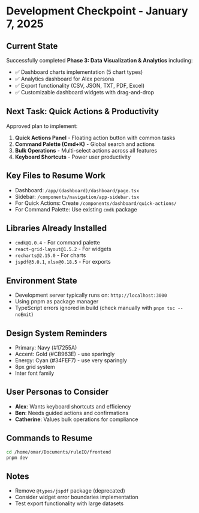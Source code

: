 # Development Checkpoint - January 7, 2025

## Current State

Successfully completed **Phase 3: Data Visualization & Analytics** including:

- ✅ Dashboard charts implementation (5 chart types)
- ✅ Analytics dashboard for Alex persona
- ✅ Export functionality (CSV, JSON, TXT, PDF, Excel)
- ✅ Customizable dashboard widgets with drag-and-drop

## Next Task: Quick Actions & Productivity

Approved plan to implement:

1. **Quick Actions Panel** - Floating action button with common tasks
2. **Command Palette (Cmd+K)** - Global search and actions
3. **Bulk Operations** - Multi-select actions across all features
4. **Keyboard Shortcuts** - Power user productivity

## Key Files to Resume Work

- Dashboard: `/app/(dashboard)/dashboard/page.tsx`
- Sidebar: `/components/navigation/app-sidebar.tsx`
- For Quick Actions: Create `/components/dashboard/quick-actions/`
- For Command Palette: Use existing `cmdk` package

## Libraries Already Installed

- `cmdk@1.0.4` - For command palette
- `react-grid-layout@1.5.2` - For widgets
- `recharts@2.15.0` - For charts
- `jspdf@3.0.1`, `xlsx@0.18.5` - For exports

## Environment State

- Development server typically runs on: `http://localhost:3000`
- Using pnpm as package manager
- TypeScript errors ignored in build (check manually with `pnpm tsc --noEmit`)

## Design System Reminders

- Primary: Navy (#17255A)
- Accent: Gold (#CB963E) - use sparingly
- Energy: Cyan (#34FEF7) - use very sparingly
- 8px grid system
- Inter font family

## User Personas to Consider

- **Alex**: Wants keyboard shortcuts and efficiency
- **Ben**: Needs guided actions and confirmations
- **Catherine**: Values bulk operations for compliance

## Commands to Resume

```bash
cd /home/omar/Documents/ruleIQ/frontend
pnpm dev
```

## Notes

- Remove `@types/jspdf` package (deprecated)
- Consider widget error boundaries implementation
- Test export functionality with large datasets
